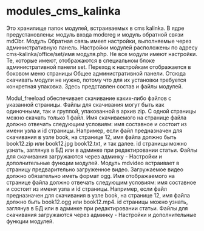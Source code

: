 # modules_cms_kalinka
   Это хранилище папок модулей, встраиваемых в cms kalinka. В ядре предустановлены: модуль входа modcreg и модуль обратной связи mdObr. Модуль Обратная связь имеет настройки, выполняемые через административную панель. Настройки модулей расположены по адресу cms-kalinka/office/set/имя модуля.php. Не все модули имеют настройки. Те, которые имеют, отображаются в специальном блоке административной панели set. Переход к настройкам отображается в боковом меню страницы Общее административной панели.
Отсюда скачивать модули не нужно, потому что для их установки требуется конкретная упаковка. Здесь представлен состав и файлы модулей.

   Modul_freeload обеспечивает скачивание каких-либо файлов с указанной страницы. Файлы для скачивания могут быть как одиночными, так и группой, упакованной в архив zip. С одной страницы можно скачать только 1 файл. Имя скачиваемого на странице файла должно отвечать следующим условиям: имя составное и состоит из имени узла и id страницы. Например, если файл предназначен для скачивания в узле book, на странице 12, имя файла должно быть book12.zip или book12.jpg book12.txt, и так далее. id страницы можно узнать, заглянув в БД или в админке при редактировании статьи. Файлы для скачивания загружаются через админку - Настройки и дополнительные функции модулей.
   Модуль mdvideo встраивает в страницу предварительно загруженное видео. Загружаемое видео должно обязательно иметь формат ogg.  Имя отображаемого на странице файла должно отвечать следующим условиям: имя составное и состоит из имени узла и id страницы. Например, если файл предназначен для скачивания в узле book, на странице 12, имя файла должно быть book12.ogg или book12.mp4. id страницы можно узнать, заглянув в БД или в админке при редактировании статьи. Файлы для скачивания загружаются через админку - Настройки и дополнительные функции модулей.
